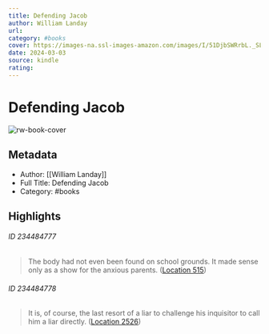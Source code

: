 ```yaml
---
title: Defending Jacob
author: William Landay
url: 
category: #books
cover: https://images-na.ssl-images-amazon.com/images/I/51DjbSWRrbL._SL200_.jpg
date: 2024-03-03
source: kindle
rating:
---
```

# Defending Jacob

![rw-book-cover](https://images-na.ssl-images-amazon.com/images/I/51DjbSWRrbL._SL200_.jpg)

## Metadata
- Author: [[William Landay]]
- Full Title: Defending Jacob
- Category: #books

## Highlights
###### ID 234484777
> The body had not even been found on school grounds. It made sense only as a show for the anxious parents. ([Location 515](https://readwise.io/to_kindle?action=open&asin=B0050DIWFC&location=515))
    
###### ID 234484778
> It is, of course, the last resort of a liar to challenge his inquisitor to call him a liar directly. ([Location 2526](https://readwise.io/to_kindle?action=open&asin=B0050DIWFC&location=2526))
    
